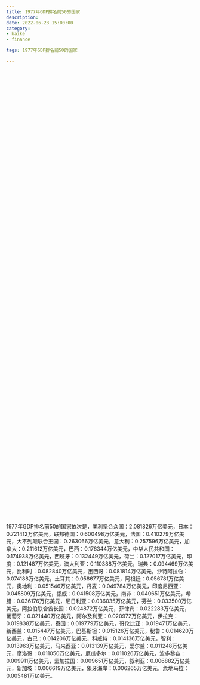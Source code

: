 ```yaml
---
title: 1977年GDP排名前50的国家
description:
date: 2022-06-23 15:00:00
category:
- baike
- finance

tags: 1977年GDP排名前50的国家

---
```


<!-- 引入刚刚下载的 ECharts 文件 -->
<script src="/assets/js/charts/echarts.min.js"></script>

<!-- 为 ECharts 准备一个定义了宽高的 DOM -->
<div id="myChart" style="width: 100%;height:1200px;"></div>

<div>
<p class="paragraph">1977年GDP排名前50的国家依次是，美利坚合众国：2.081826万亿美元，日本：0.721412万亿美元，联邦德国：0.600498万亿美元，法国：0.410279万亿美元，大不列颠联合王国：0.263066万亿美元，意大利：0.257596万亿美元，加拿大：0.211612万亿美元，巴西：0.176344万亿美元，中华人民共和国：0.174938万亿美元，西班牙：0.132449万亿美元，荷兰：0.127017万亿美元，印度：0.121487万亿美元，澳大利亚：0.110388万亿美元，瑞典：0.094469万亿美元，比利时：0.082840万亿美元，墨西哥：0.081814万亿美元，沙特阿拉伯：0.074188万亿美元，土耳其：0.058677万亿美元，阿根廷：0.056781万亿美元，奥地利：0.051546万亿美元，丹麦：0.049784万亿美元，印度尼西亚：0.045809万亿美元，挪威：0.041508万亿美元，南非：0.040651万亿美元，希腊：0.036176万亿美元，尼日利亚：0.036035万亿美元，芬兰：0.033500万亿美元，阿拉伯联合酋长国：0.024872万亿美元，菲律宾：0.022283万亿美元，葡萄牙：0.021440万亿美元，阿尔及利亚：0.020972万亿美元，伊拉克：0.019838万亿美元，泰国：0.019779万亿美元，哥伦比亚：0.019471万亿美元，新西兰：0.015447万亿美元，巴基斯坦：0.015126万亿美元，秘鲁：0.014620万亿美元，古巴：0.014206万亿美元，科威特：0.014136万亿美元，智利：0.013963万亿美元，马来西亚：0.013139万亿美元，爱尔兰：0.011248万亿美元，摩洛哥：0.011050万亿美元，厄瓜多尔：0.011026万亿美元，波多黎各：0.009911万亿美元，孟加拉国：0.009651万亿美元，叙利亚：0.006882万亿美元，新加坡：0.006619万亿美元，象牙海岸：0.006265万亿美元，危地马拉：0.005481万亿美元。</p>
</div>

<script>
    var chartDom = document.getElementById('myChart');
    var myChart = echarts.init(chartDom);
    var option;

    option = {
        title: {
            text: ''
        },
        tooltip: {
            trigger: 'axis',
            axisPointer: {
                type: 'shadow'
            }
        },
        legend: {},
        grid: {
            left: '0%',
            right: '0%',
            bottom: '3%',
            containLabel: true
        },
        xAxis: {
            type: 'value',
            boundaryGap: [0, 0.01]
        },
        yAxis: {
            type: 'category',
            data: ["危地马拉", "象牙海岸", "新加坡", "叙利亚", "孟加拉国", "波多黎各", "厄瓜多尔", "摩洛哥", "爱尔兰", "马来西亚", "智利", "科威特", "古巴", "秘鲁", "巴基斯坦", "新西兰", "哥伦比亚", "泰国", "伊拉克", "阿尔及利亚", "葡萄牙", "菲律宾", "阿拉伯联合酋长国", "芬兰", "尼日利亚", "希腊", "南非", "挪威", "印度尼西亚", "丹麦", "奥地利", "阿根廷", "土耳其", "沙特阿拉伯", "墨西哥", "比利时", "瑞典", "澳大利亚", "印度", "荷兰", "西班牙", "中华人民共和国", "巴西", "加拿大", "意大利", "大不列颠联合王国", "法国", "联邦德国", "日本", "美利坚合众国"]
        },
        series: [
            {
                itemStyle: {
                    color: "#00868B"
                },
                name: '（单位：万亿美元）',
                type: 'bar',
                data: [0.005481, 0.006265, 0.006619, 0.006882, 0.009651, 0.009911, 0.011026, 0.011050, 0.011248, 0.013139, 0.013963, 0.014136, 0.014206, 0.014620, 0.015126, 0.015447, 0.019471, 0.019779, 0.019838, 0.020972, 0.021440, 0.022283, 0.024872, 0.033500, 0.036035, 0.036176, 0.040651, 0.041508, 0.045809, 0.049784, 0.051546, 0.056781, 0.058677, 0.074188, 0.081814, 0.082840, 0.094469, 0.110388, 0.121487, 0.127017, 0.132449, 0.174938, 0.176344, 0.211612, 0.257596, 0.263066, 0.410279, 0.600498, 0.721412, 2.081826]
            }
        ]
    };

    option && myChart.setOption(option);

</script>
